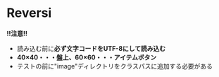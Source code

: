 # Reversi

**!!注意!!**
* 読み込む前に**必ず文字コードをUTF-8にして読み込む**
* **40×40・・・盤上、60×60・・・アイテムボタン**
* テストの前に"image"ディレクトリをクラスパスに追加する必要がある
